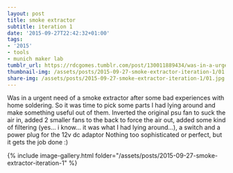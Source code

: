 ```yaml
---
layout: post
title: smoke extractor
subtitle: iteration 1
date: '2015-09-27T22:42:32+01:00'
tags:
- '2015'
- tools
- munich maker lab
tumblr_url: https://rdcgomes.tumblr.com/post/130011889434/was-in-a-urgent-need-of-a-smoke-extractor-after
thumbnail-img: /assets/posts/2015-09-27-smoke-extractor-iteration-1/01.jpg
share-img: /assets/posts/2015-09-27-smoke-extractor-iteration-1/01.jpg
---
```


Was in a urgent need of a smoke extractor after some bad experiences with home soldering. So it was time to pick some parts I had lying around and make something useful out of them.
Inverted the original psu fan to suck the air in, added 2 smaller fans to the back to force the air out, added some kind of filtering (yes... i know... it was what I had lying around...), a switch and a power plug for the 12v dc adaptor
Nothing too sophisticated or perfect, but it gets the job done :)

{% include image-gallery.html folder="/assets/posts/2015-09-27-smoke-extractor-iteration-1" %}
